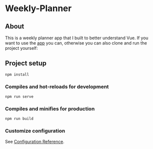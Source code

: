 # Weekly-Planner

## About
This is a weekly planner app that I built to better understand Vue. If you want to use the [app](https://my-weekly-planner.netlify.app/) you can, otherwise you can also clone and run the project yourself:

## Project setup
```
npm install
```

### Compiles and hot-reloads for development
```
npm run serve
```

### Compiles and minifies for production
```
npm run build
```

### Customize configuration
See [Configuration Reference](https://cli.vuejs.org/config/).
